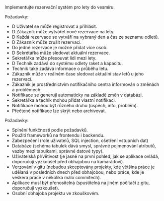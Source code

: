 Implementujte rezervační systém pro lety do vesmíru.

Požadavky:
- D Uživatel se může registrovat a přihlásit.
- D Zákazník může vytvářet nové rezervace na lety.
- D Každá rezervace se vytváří na vybraný den a čas ze seznamu odletů.
- D Zákazník může zrušit rezervaci.
- Do jedné rezervace je možné přidat více osob.
- D Sekrétářka může sledovat aktuální rezervace.
- Sekretářka může přesouvat lidi mezi lety.
- D Technik zadává do systému odlety raket a kapacitu.
- Technik také zadává informace o průběhu letu.
- Zákazník může v reálném čase sledovat aktuální stav letů u jeho rezervací.
- Zákazník je prostřednictvím notifikačního centra informován o změnách a problémech.
- Notifikace se generují automaticky na základě změn v databázi.
- Sekretářka a techik mohou přidat vlastní notifikaci.
- Notifikace mohou být různého druhu (úspěch, info, problém).
- Přečtené notifikace lze skrýt nebo archivovat.

Požadavky:
- Splnění funkčnosti podle požadavků.
- Použití frameworků na frontendu i backendu.
- Zabezpečení (role uživatelů, SQL injection, ošetření vstupních dat)
- Databáze (schéma tabulek dává smysl, správné pojmenování atributů, vazby mezi tabulkami, správné datové typy).
- Uživatelská přívětivost (je jasné na první pohled, jak se aplikace ovládá, doporučuji vyzkoušet před obhajobou na kamarádovi).
- Verzování v gitu (nebudou skceptovány projekty, kde většina práce je udělaná v posledních dnech před obhajobou, nebo práce, kde je veškerá práce v několika málo commitech).
- Aplikace musí být přenositelná (spustitelná na jiném počítači z gitu, doporučuji vyzkoušet).
- Osobní obhajoba projektu ve zkouškovém.
